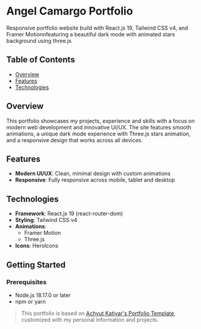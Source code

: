 # Angel Camargo Portfolio

Responsive portfolio website  build with React.js 19, Tailwind CSS v4, and Framer Motionnfeaturing a beautiful dark 
mode with animated stars background using three.js

## Table of Contents

- [Overview](#overview)
- [Features](#features)
- [Technologies](#technologies)

## Overview

This portfolio showcases my projects, experience and skills with a focus on modern web development and innovative UI/UX.
The site features smooth animations, a unique dark mode experience with Three.js stars animation, and a responsive 
design that works across all devices.

## Features

- **Modern UI/UX**: Clean, minimal design with custom animations
- **Responsive**: Fully responsive across mobile, tablet and desktop

## Technologies

- **Framework**: React.js 19 (react-router-dom)
- **Styling**: Tailwind CSS v4
- **Animations**:
  - Framer Motion
  - Three.js
- **Icons**: HeroIcons

## Getting Started

### Prerequisites

- Node.js 18.17.0 or later
- npm or yarn

> This portfolio is based on [Achyut Katiyar's Portfolio Template](https://github.com/achyut21/portfolio-website),
customized with my personal information and projects.
